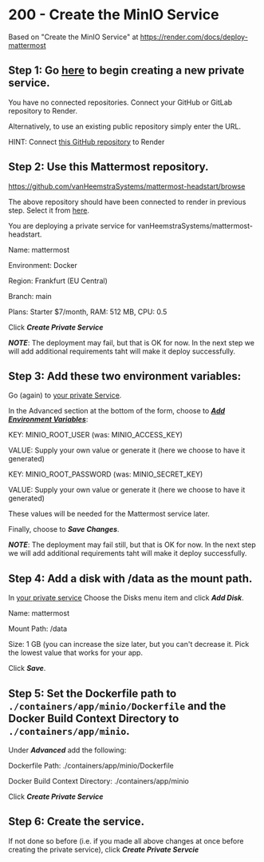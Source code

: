 # 200 - Create the MinIO Service

Based on "Create the MinIO Service" at https://render.com/docs/deploy-mattermost

## Step 1: Go [here](https://dashboard.render.com/select-repo?type=pserv) to begin creating a new private service.

You have no connected repositories. Connect your GitHub or GitLab repository to Render.

Alternatively, to use an existing public repository simply enter the URL.

HINT: Connect [this GitHub repository](https://github.com/vanHeemstraSystems/mattermost-headstart/browse) to Render

## Step 2: Use this Mattermost repository.

https://github.com/vanHeemstraSystems/mattermost-headstart/browse

The above repository should have been connected to render in previous step. Select it from [here](https://dashboard.render.com/select-repo?type=pserv).

You are deploying a private service for vanHeemstraSystems/mattermost-headstart.

Name: mattermost

Environment: Docker

Region: Frankfurt (EU Central)

Branch: main

Plans: Starter $7/month, RAM: 512 MB, CPU: 0.5

Click ***Create Private Service***

***NOTE***: The deployment may fail, but that is OK for now. In the next step we will add additional requirements taht will make it deploy successfully. 

## Step 3: Add these two environment variables:

Go (again) to [your private Service](https://dashboard.render.com/pserv/srv-c8tf51s41ls5dnacg3m0/deploys/dep-c8tf53441ls5dnacg3og).

In the Advanced section at the bottom of the form, choose to ***[Add Environment Variables](https://dashboard.render.com/pserv/srv-c8tf51s41ls5dnacg3m0/env)***:

KEY: MINIO_ROOT_USER (was: MINIO_ACCESS_KEY)

VALUE: Supply your own value or generate it (here we choose to have it generated)

KEY: MINIO_ROOT_PASSWORD (was: MINIO_SECRET_KEY)

VALUE: Supply your own value or generate it (here we choose to have it generated)

These values will be needed for the Mattermost service later.

Finally, choose to ***Save Changes***.

***NOTE***: The deployment may fail still, but that is OK for now. In the next step we will add additional requirements taht will make it deploy successfully.

## Step 4: Add a disk with /data as the mount path.

In [your private service](https://dashboard.render.com/pserv/srv-c8tf51s41ls5dnacg3m0/deploys/dep-c8tf53441ls5dnacg3og) Choose the Disks menu item and click ***Add Disk***.

Name: mattermost

Mount Path: /data

Size: 1 GB (you can increase the size later, but you can't decrease it. Pick the lowest value that works for your app.

Click ***Save***.

## Step 5: Set the Dockerfile path to ```./containers/app/minio/Dockerfile``` and the Docker Build Context Directory to ```./containers/app/minio```.

Under ***Advanced*** add the following:

Dockerfile Path: ./containers/app/minio/Dockerfile

Docker Build Context Directory: ./containers/app/minio

Click ***Create Private Service***

## Step 6: Create the service.

If not done so before (i.e. if you made all above changes at once before creating the private service), click ***Create Private Servcie***

